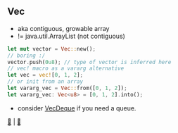 ## Vec<T>

* aka contiguous, growable array
* != java.util.ArrayList (not contiguous)

```rust
let mut vector = Vec::new();
// boring :/
vector.push(0u8); // type of vector is inferred here
// vec! macro as a vararg alternative
let vec = vec![0, 1, 2];
// or init from an array
let vararg_vec = Vec::from([0, 1, 2]);
let vararg_vec: Vec<u8> = [0, 1, 2].into();
```

* consider [VecDeque](https://doc.rust-lang.org/std/collections/struct.VecDeque.html) if you need a queue.

[📒](https://doc.rust-lang.org/std/vec/struct.Vec.html) | 
[📒](https://doc.rust-lang.org/1.17.0/book/vectors.html#vectors)